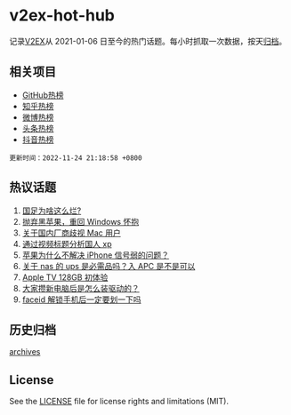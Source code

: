 # v2ex-hot-hub

 记录[V2EX](https://www.v2ex.com/)从 2021-01-06 日至今的热门话题。每小时抓取一次数据，按天[归档](archives)。
 
 ## 相关项目

- [GitHub热榜](https://github.com/lonnyzhang423/github-hot-hub)
- [知乎热榜](https://github.com/lonnyzhang423/zhihu-hot-hub)
- [微博热榜](https://github.com/lonnyzhang423/weibo-hot-hub)
- [头条热榜](https://github.com/lonnyzhang423/toutiao-hot-hub)
- [抖音热榜](https://github.com/lonnyzhang423/douyin-hot-hub)


 `更新时间：2022-11-24 21:18:58 +0800`

## 热议话题

1. [国足为啥这么烂?](https://www.v2ex.com/t/897544)
1. [抛弃黑苹果，重回 Windows 怀抱](https://www.v2ex.com/t/897469)
1. [关于国内厂商歧视 Mac 用户](https://www.v2ex.com/t/897445)
1. [通过视频标题分析国人 xp](https://www.v2ex.com/t/897558)
1. [苹果为什么不解决 iPhone 信号弱的问题？](https://www.v2ex.com/t/897600)
1. [关于 nas 的 ups 是必需品吗？入 APC 是不是可以](https://www.v2ex.com/t/897474)
1. [Apple TV 128GB 初体验](https://www.v2ex.com/t/897508)
1. [大家攒新电脑后是怎么装驱动的？](https://www.v2ex.com/t/897632)
1. [faceid 解锁手机后一定要划一下吗](https://www.v2ex.com/t/897506)

## 历史归档

[archives](archives)

## License

See the [LICENSE](LICENSE) file for license rights and limitations (MIT).
